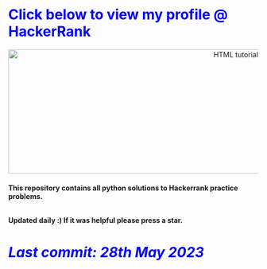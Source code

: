 <!DOCTYPE html>
<html>
 <head>
  <style>
   h1   {color: blue;}
  </style>
<body>

<h1>Click below to view my profile @ HackerRank</h1>

<p></p>

 <a align="center" href="https://www.hackerrank.com/Manoj_Suresh?hr_r=1"><img src="https://camo.githubusercontent.com/49e713e1463692beaff7b552eb60511454485659f6131286eeab9db84e91840a/68747470733a2f2f69302e77702e636f6d2f6772616473696e67616d65732e636f6d2f77702d636f6e74656e742f75706c6f6164732f323031362f30352f3835363737315f3636383232343035333139373834315f313934333639393030395f6f2e706e67" alt="HTML tutorial" style="width:900px;height:250px;"></a>
 
 <h4>This repository contains all python solutions to Hackerrank practice problems.<br><br>

  Updated daily :) If it was helpful please press a star.</h4>
 
 <h1><i><b>Last commit: 28th May 2023</b></i></h1>

</body>
</html>
